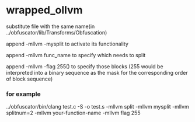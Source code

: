 # wrapped_ollvm
substitute file with the same name(in ../obfuscator/lib/Transforms/Obfuscation)

append -mllvm -mysplit to activate its functionality

append -mllvm func_name to specify which needs to split

append -mllvm -flag 255() to specify those blocks (255 would be interpreted into a binary sequence as the mask for the corresponding order of block sequence)

### for example
../obfuscator/bin/clang test.c  -S -o test.s -mllvm split -mllvm mysplit -mllvm splitnum=2 -mllvm your-function-name -mllvm flag 255
